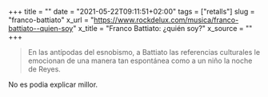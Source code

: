 +++
title = ""
date = "2021-05-22T09:11:51+02:00"
tags = ["retalls"]
slug = "franco-battiato"
x_url = "https://www.rockdelux.com/musica/franco-battiato--quien-soy"
x_title = "Franco Battiato: ¿quién soy?"
x_source = ""
+++


> En las antípodas del esnobismo, a Battiato las referencias culturales le emocionan de una manera tan espontánea como a un niño la noche de Reyes.

No es podia explicar millor.
